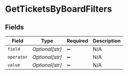 # GetTicketsByBoardFilters


## Fields

| Field              | Type               | Required           | Description        |
| ------------------ | ------------------ | ------------------ | ------------------ |
| `field`            | *Optional[str]*    | :heavy_minus_sign: | N/A                |
| `operator`         | *Optional[str]*    | :heavy_minus_sign: | N/A                |
| `value`            | *Optional[str]*    | :heavy_minus_sign: | N/A                |